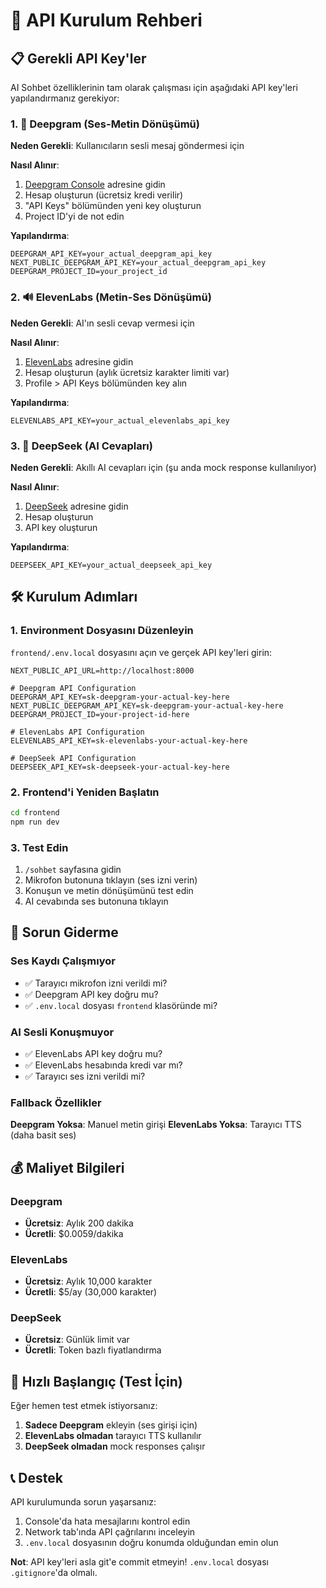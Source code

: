 # 🔑 API Kurulum Rehberi

## 📋 Gerekli API Key'ler

AI Sohbet özelliklerinin tam olarak çalışması için aşağıdaki API key'leri yapılandırmanız gerekiyor:

### 1. 🎤 Deepgram (Ses-Metin Dönüşümü)
**Neden Gerekli**: Kullanıcıların sesli mesaj göndermesi için

**Nasıl Alınır**:
1. [Deepgram Console](https://console.deepgram.com/) adresine gidin
2. Hesap oluşturun (ücretsiz kredi verilir)
3. "API Keys" bölümünden yeni key oluşturun
4. Project ID'yi de not edin

**Yapılandırma**:
```env
DEEPGRAM_API_KEY=your_actual_deepgram_api_key
NEXT_PUBLIC_DEEPGRAM_API_KEY=your_actual_deepgram_api_key
DEEPGRAM_PROJECT_ID=your_project_id
```

### 2. 🔊 ElevenLabs (Metin-Ses Dönüşümü)
**Neden Gerekli**: AI'ın sesli cevap vermesi için

**Nasıl Alınır**:
1. [ElevenLabs](https://elevenlabs.io/) adresine gidin
2. Hesap oluşturun (aylık ücretsiz karakter limiti var)
3. Profile > API Keys bölümünden key alın

**Yapılandırma**:
```env
ELEVENLABS_API_KEY=your_actual_elevenlabs_api_key
```

### 3. 🧠 DeepSeek (AI Cevapları)
**Neden Gerekli**: Akıllı AI cevapları için (şu anda mock response kullanılıyor)

**Nasıl Alınır**:
1. [DeepSeek](https://platform.deepseek.com/) adresine gidin
2. Hesap oluşturun
3. API key oluşturun

**Yapılandırma**:
```env
DEEPSEEK_API_KEY=your_actual_deepseek_api_key
```

## 🛠️ Kurulum Adımları

### 1. Environment Dosyasını Düzenleyin
`frontend/.env.local` dosyasını açın ve gerçek API key'leri girin:

```env
NEXT_PUBLIC_API_URL=http://localhost:8000

# Deepgram API Configuration
DEEPGRAM_API_KEY=sk-deepgram-your-actual-key-here
NEXT_PUBLIC_DEEPGRAM_API_KEY=sk-deepgram-your-actual-key-here
DEEPGRAM_PROJECT_ID=your-project-id-here

# ElevenLabs API Configuration
ELEVENLABS_API_KEY=sk-elevenlabs-your-actual-key-here

# DeepSeek API Configuration
DEEPSEEK_API_KEY=sk-deepseek-your-actual-key-here
```

### 2. Frontend'i Yeniden Başlatın
```bash
cd frontend
npm run dev
```

### 3. Test Edin
1. `/sohbet` sayfasına gidin
2. Mikrofon butonuna tıklayın (ses izni verin)
3. Konuşun ve metin dönüşümünü test edin
4. AI cevabında ses butonuna tıklayın

## 🔧 Sorun Giderme

### Ses Kaydı Çalışmıyor
- ✅ Tarayıcı mikrofon izni verildi mi?
- ✅ Deepgram API key doğru mu?
- ✅ `.env.local` dosyası `frontend` klasöründe mi?

### AI Sesli Konuşmuyor
- ✅ ElevenLabs API key doğru mu?
- ✅ ElevenLabs hesabında kredi var mı?
- ✅ Tarayıcı ses izni verildi mi?

### Fallback Özellikler
**Deepgram Yoksa**: Manuel metin girişi
**ElevenLabs Yoksa**: Tarayıcı TTS (daha basit ses)

## 💰 Maliyet Bilgileri

### Deepgram
- **Ücretsiz**: Aylık 200 dakika
- **Ücretli**: $0.0059/dakika

### ElevenLabs
- **Ücretsiz**: Aylık 10,000 karakter
- **Ücretli**: $5/ay (30,000 karakter)

### DeepSeek
- **Ücretsiz**: Günlük limit var
- **Ücretli**: Token bazlı fiyatlandırma

## 🚀 Hızlı Başlangıç (Test İçin)

Eğer hemen test etmek istiyorsanız:

1. **Sadece Deepgram** ekleyin (ses girişi için)
2. **ElevenLabs olmadan** tarayıcı TTS kullanılır
3. **DeepSeek olmadan** mock responses çalışır

## 📞 Destek

API kurulumunda sorun yaşarsanız:
1. Console'da hata mesajlarını kontrol edin
2. Network tab'ında API çağrılarını inceleyin
3. `.env.local` dosyasının doğru konumda olduğundan emin olun

**Not**: API key'leri asla git'e commit etmeyin! `.env.local` dosyası `.gitignore`'da olmalı.